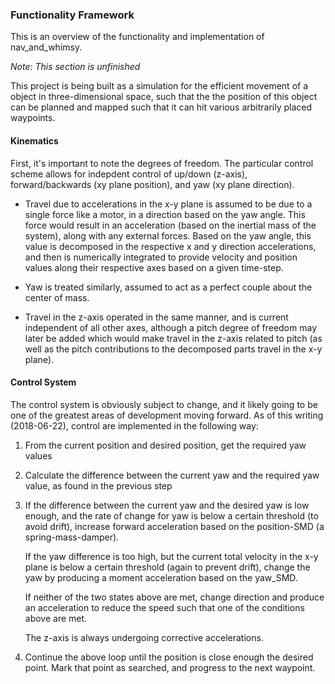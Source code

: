 ### Functionality Framework

This is an overview of the functionality and implementation of nav_and_whimsy.

_Note: This section is unfinished_

This project is being built as a simulation for the efficient movement of a object
in three-dimensional space, such that the the position of this object can be planned
and mapped such that it can hit various arbitrarily placed waypoints.

#### Kinematics
First, it's important to note the degrees of freedom. The particular control scheme
allows for indepdent control of up/down (z-axis), forward/backwards (xy plane position),
and yaw (xy plane direction).

  - Travel due to accelerations in the x-y plane is assumed to be due to a
    single force like a motor, in a direction based on the yaw angle. This force would
    result in an acceleration (based on the inertial mass of the system), along with
    any external forces. Based on the yaw angle, this value is decomposed in the respective
    x and y direction accelerations, and then is numerically integrated to provide
    velocity and position values along their respective axes based on a given time-step.

  - Yaw is treated similarly, assumed to act as a perfect couple about the center of mass.

  - Travel in the z-axis operated in the same manner, and is current independent of all
    other axes, although a pitch degree of freedom may later be added which would make travel
    in the z-axis related to pitch (as well as the pitch contributions to the decomposed parts
    travel in the x-y plane).

#### Control System
The control system is obviously subject to change, and it likely going to be one of the greatest
areas of development moving forward. As of this writing (2018-06-22), control are implemented in
the following way:

  1. From the current position and desired position, get the required yaw values

  2. Calculate the difference between the current yaw and the required yaw value, as found in the
     previous step

  3. If the difference between the current yaw and the desired yaw is low enough, and the rate
     of change for yaw is below a certain threshold (to avoid drift), increase forward acceleration
     based on the position-SMD (a spring-mass-damper).

     If the yaw difference is too high, but the current total velocity in the x-y plane is below
     a certain threshold (again to prevent drift), change the yaw by producing a moment acceleration
     based on the yaw_SMD.

     If neither of the two states above are met, change direction and produce an acceleration to reduce
     the speed such that one of the conditions above are met.

     The z-axis is always undergoing corrective accelerations.

  4. Continue the above loop until the position is close enough the desired point. Mark that point as
     searched, and progress to the next waypoint.
